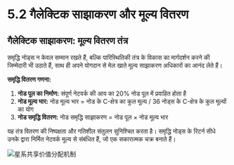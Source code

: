 # 5.2 गैलेक्टिक साझाकरण और मूल्य वितरण

## गैलेक्टिक साझाकरण: मूल्य वितरण तंत्र

समृद्धि नोड्स न केवल सम्मान रखते हैं, बल्कि पारिस्थितिकी तंत्र के विकास का मार्गदर्शन करने की जिम्मेदारी भी उठाते हैं, साथ ही अपने योगदान से मेल खाते मूल्य साझाकरण अधिकारों का आनंद लेते हैं।

**समृद्धि वितरण गणना:**

1. **नोड पूल का निर्माण:** संपूर्ण नेटवर्क की आय का 20% नोड पूल में प्रवाहित होता है
2. **नोड मूल्य भार:** नोड मूल्य भार = नोड के C-क्षेत्र का कुल मूल्य / 36 नोड्स के C-क्षेत्र के कुल मूल्यों का योग
3. **नोड समृद्धि वितरण:** नोड समृद्धि साझाकरण = नोड पूल × नोड मूल्य भार

यह तंत्र वितरण की निष्पक्षता और गतिशील संतुलन सुनिश्चित करता है। समृद्धि नोड्स के रिटर्न सीधे उनके द्वारा निर्मित नेटवर्क मूल्य से संबंधित हैं, जो एक सकारात्मक चक्र बनाते हैं।

![星系共享价值分配机制](/images/图13.svg)